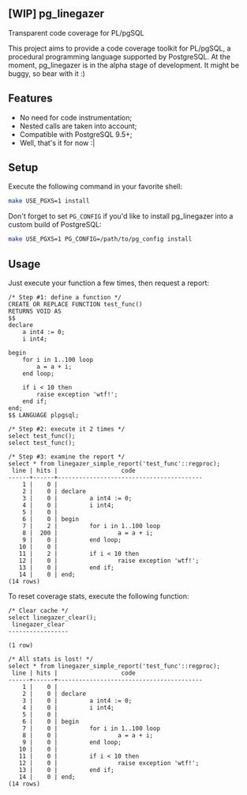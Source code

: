 ## [WIP] pg_linegazer
Transparent code coverage for PL/pgSQL

This project aims to provide a code coverage toolkit for PL/pgSQL, a procedural programming language supported by PostgreSQL. At the moment, pg_linegazer is in the alpha stage of development. It might be buggy, so bear with it :)

## Features

* No need for code instrumentation;
* Nested calls are taken into account;
* Compatible with PostgreSQL 9.5+;
* Well, that's it for now :|

## Setup

Execute the following command in your favorite shell: 

```bash
make USE_PGXS=1 install
```

Don't forget to set `PG_CONFIG` if you'd like to install pg_linegazer into a custom build of PostgreSQL:

```bash
make USE_PGXS=1 PG_CONFIG=/path/to/pg_config install
```

## Usage

Just execute your function a few times, then request a report:

```plpgsql
/* Step #1: define a function */
CREATE OR REPLACE FUNCTION test_func()
RETURNS VOID AS
$$
declare
	a int4 := 0;
	i int4;

begin
	for i in 1..100 loop
		a = a + i;
	end loop;

	if i < 10 then
		raise exception 'wtf!';
	end if;
end;
$$ LANGUAGE plpgsql;

/* Step #2: execute it 2 times */
select test_func();
select test_func();

/* Step #3: examine the report */
select * from linegazer_simple_report('test_func'::regproc);
 line | hits |                  code
------+------+-----------------------------------------
    1 |    0 |
    2 |    0 | declare
    3 |    0 |         a int4 := 0;
    4 |    0 |         i int4;
    5 |    0 |
    6 |    0 | begin
    7 |    2 |         for i in 1..100 loop
    8 |  200 |                 a = a + i;
    9 |    0 |         end loop;
   10 |    0 |
   11 |    2 |         if i < 10 then
   12 |    0 |                 raise exception 'wtf!';
   13 |    0 |         end if;
   14 |    0 | end;
(14 rows)
```

To reset coverage stats, execute the following function:

```plpgsql
/* Clear cache */
select linegazer_clear();
 linegazer_clear
-----------------

(1 row)

/* All stats is lost! */
select * from linegazer_simple_report('test_func'::regproc);
 line | hits |                  code
------+------+-----------------------------------------
    1 |    0 |
    2 |    0 | declare
    3 |    0 |         a int4 := 0;
    4 |    0 |         i int4;
    5 |    0 |
    6 |    0 | begin
    7 |    0 |         for i in 1..100 loop
    8 |    0 |                 a = a + i;
    9 |    0 |         end loop;
   10 |    0 |
   11 |    0 |         if i < 10 then
   12 |    0 |                 raise exception 'wtf!';
   13 |    0 |         end if;
   14 |    0 | end;
(14 rows)
```
